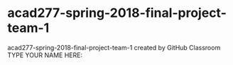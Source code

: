 # acad277-spring-2018-final-project-team-1
acad277-spring-2018-final-project-team-1 created by GitHub Classroom
TYPE YOUR NAME HERE:
